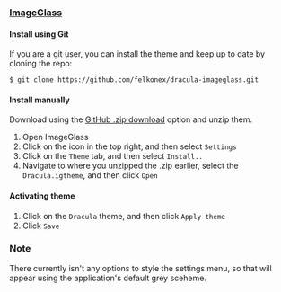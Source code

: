 ### [ImageGlass](https://imageglass.org/)

#### Install using Git

If you are a git user, you can install the theme and keep up to date by cloning the repo:

    $ git clone https://github.com/felkonex/dracula-imageglass.git


#### Install manually

Download using the [GitHub .zip download](https://github.com/felkonex/dracula-imageglass/archive/master.zip) option and unzip them.

1. Open ImageGlass
2. Click on the icon in the top right, and then select `Settings`
3. Click on the `Theme` tab, and then select `Install..`
4. Navigate to where you unzipped the .zip earlier, select the `Dracula.igtheme`, and then click `Open`

#### Activating theme

1. Click on the `Dracula` theme, and then click `Apply theme`
2. Click `Save`

### Note

There currently isn't any options to style the settings menu, so that will appear using the application's default grey sceheme.